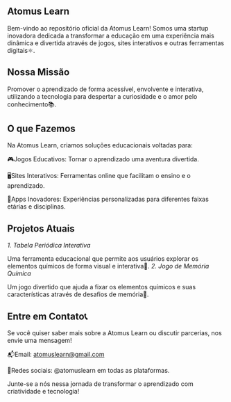 ## Atomus Learn

Bem-vindo ao repositório oficial da Atomus Learn! Somos uma startup inovadora dedicada a transformar a educação em uma experiência mais dinâmica e divertida através de jogos, sites interativos e outras ferramentas digitais⚛️.

## Nossa Missão

Promover o aprendizado de forma acessível, envolvente e interativa, utilizando a tecnologia para despertar a curiosidade e o amor pelo conhecimento📚.

## O que Fazemos

Na Atomus Learn, criamos soluções educacionais voltadas para:

🎮Jogos Educativos: Tornar o aprendizado uma aventura divertida.

🖥Sites Interativos: Ferramentas online que facilitam o ensino e o aprendizado.

👾Apps Inovadores: Experiências personalizadas para diferentes faixas etárias e disciplinas.

## Projetos Atuais

_1. Tabela Periódica Interativa_

Uma ferramenta educacional que permite aos usuários explorar os elementos químicos de forma visual e interativa🧪.
_2. Jogo de Memória Química_

Um jogo divertido que ajuda a fixar os elementos químicos e suas características através de desafios de memória🔬.

## Entre em Contato📞

Se você quiser saber mais sobre a Atomus Learn ou discutir parcerias, nos envie uma mensagem!

📬Email: atomuslearn@gmail.com

📱Redes sociais: @atomuslearn em todas as plataformas.

Junte-se a nós nessa jornada de transformar o aprendizado com criatividade e tecnologia!

